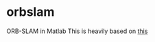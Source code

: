 # orbslam
ORB-SLAM in Matlab
This is heavily based on [this](https://www.mathworks.com/help/vision/ug/monocular-visual-simultaneous-localization-and-mapping.html)
